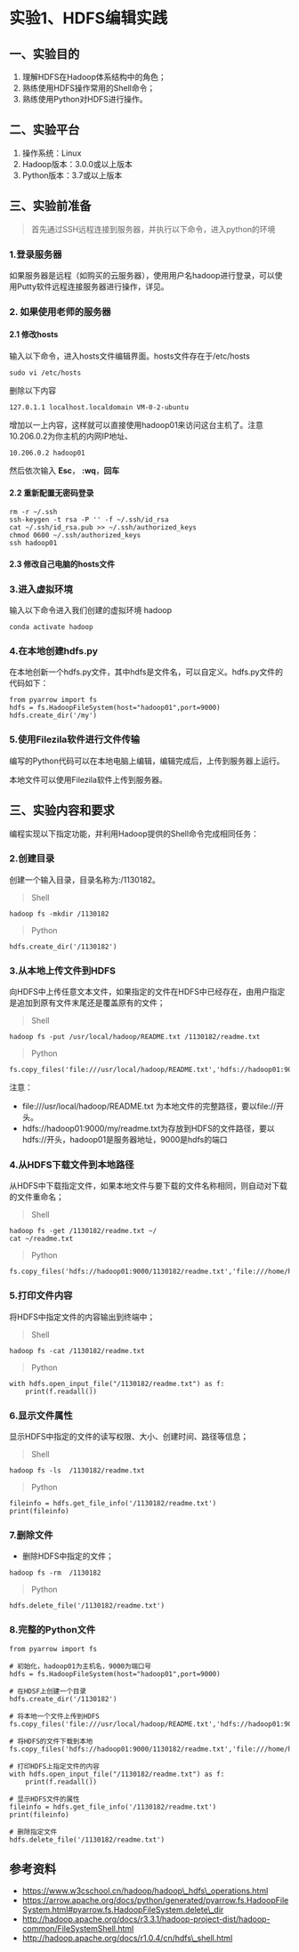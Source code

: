 # 实验1、HDFS编辑实践

## 一、实验目的

1. 理解HDFS在Hadoop体系结构中的角色；
2. 熟练使用HDFS操作常用的Shell命令；
3. 熟练使用Python对HDFS进行操作。

## 二、实验平台

1. 操作系统：Linux
2. Hadoop版本：3.0.0或以上版本
3. Python版本：3.7或以上版本

## 三、实验前准备

> 首先通过SSH远程连接到服务器，并执行以下命令，进入python的环境

### 1.登录服务器

如果服务器是远程（如购买的云服务器），使用用户名hadoop进行登录，可以使用Putty软件远程连接服务器进行操作，详见。

### 2. 如果使用老师的服务器

#### 2.1  修改hosts

输入以下命令，进入hosts文件编辑界面。hosts文件存在于/etc/hosts

```
sudo vi /etc/hosts
```

删除以下内容

```
127.0.1.1 localhost.localdomain VM-0-2-ubuntu
```

增加以一上内容，这样就可以直接使用hadoop01来访问这台主机了。注意10.206.0.2为你主机的内网IP地址、

```
10.206.0.2 hadoop01
```

然后依次输入 **Esc**， **:wq**，**回车**

#### 2.2 重新配置无密码登录

```
rm -r ~/.ssh
ssh-keygen -t rsa -P '' -f ~/.ssh/id_rsa
cat ~/.ssh/id_rsa.pub >> ~/.ssh/authorized_keys
chmod 0600 ~/.ssh/authorized_keys
ssh hadoop01
```

#### 2.3 修改自己电脑的hosts文件



### 3.进入虚拟环境

输入以下命令进入我们创建的虚拟环境 hadoop

```
conda activate hadoop
```

### 4.在本地创建hdfs.py

在本地创新一个hdfs.py文件，其中hdfs是文件名，可以自定义。hdfs.py文件的代码如下：

```
from pyarrow import fs
hdfs = fs.HadoopFileSystem(host="hadoop01",port=9000)
hdfs.create_dir('/my')
```

### 5.使用Filezila软件进行文件传输

编写的Python代码可以在本地电脑上编辑，编辑完成后，上传到服务器上运行。

本地文件可以使用Filezila软件上传到服务器。

## 三、实验内容和要求

编程实现以下指定功能，并利用Hadoop提供的Shell命令完成相同任务：

### 2.创建目录

创建一个输入目录，目录名称为:/1130182。

> Shell

```
hadoop fs -mkdir /1130182  
```

> Python

```
hdfs.create_dir('/1130182')
```

### 3.从本地上传文件到HDFS

向HDFS中上传任意文本文件，如果指定的文件在HDFS中已经存在，由用户指定是追加到原有文件末尾还是覆盖原有的文件；

> Shell

```
hadoop fs -put /usr/local/hadoop/README.txt /1130182/readme.txt 
```

> Python

```
fs.copy_files('file:///usr/local/hadoop/README.txt','hdfs://hadoop01:9000/1130182/readme.txt')
```

注意：

* file:///usr/local/hadoop/README.txt 为本地文件的完整路径，要以file://开头。
* hdfs://hadoop01:9000/my/readme.txt为存放到HDFS的文件路径，要以hdfs://开头，hadoop01是服务器地址，9000是hdfs的端口

### 4.从HDFS下载文件到本地路径

从HDFS中下载指定文件，如果本地文件与要下载的文件名称相同，则自动对下载的文件重命名；

> Shell

```
hadoop fs -get /1130182/readme.txt ~/
cat ~/readme.txt
```

> Python

```
fs.copy_files('hdfs://hadoop01:9000/1130182/readme.txt','file:///home/hadoop/code/readme.txt')

```

### 5.打印文件内容

将HDFS中指定文件的内容输出到终端中；

> Shell

```
hadoop fs -cat /1130182/readme.txt 
```

> Python

```
with hdfs.open_input_file("/1130182/readme.txt") as f:
    print(f.readall())
```

### 6.显示文件属性

显示HDFS中指定的文件的读写权限、大小、创建时间、路径等信息；

> Shell

```
hadoop fs -ls  /1130182/readme.txt
```

> Python

```
fileinfo = hdfs.get_file_info('/1130182/readme.txt')
print(fileinfo)
```

### 7.删除文件

* 删除HDFS中指定的文件；

```
hadoop fs -rm  /1130182 
```

> Python

```
hdfs.delete_file('/1130182/readme.txt')
```

### 8.完整的Python文件

```
from pyarrow import fs

# 初始化，hadoop01为主机名，9000为端口号
hdfs = fs.HadoopFileSystem(host="hadoop01",port=9000)

# 在HDSF上创建一个目录
hdfs.create_dir('/1130182')

# 将本地一个文件上传到HDFS
fs.copy_files('file:///usr/local/hadoop/README.txt','hdfs://hadoop01:9000/1130182/readme.txt')

# 将HDFS的文件下载到本地
fs.copy_files('hdfs://hadoop01:9000/1130182/readme.txt','file:///home/hadoop/code/readme.txt')

# 打印HDFS上指定文件的内容
with hdfs.open_input_file("/1130182/readme.txt") as f:
    print(f.readall())

# 显示HDFS文件的属性
fileinfo = hdfs.get_file_info('/1130182/readme.txt')
print(fileinfo)

# 删除指定文件
hdfs.delete_file('/1130182/readme.txt')
```

## 参考资料

* https://www.w3cschool.cn/hadoop/hadoop\_hdfs\_operations.html
* https://arrow.apache.org/docs/python/generated/pyarrow.fs.HadoopFileSystem.html#pyarrow.fs.HadoopFileSystem.delete\_dir
* http://hadoop.apache.org/docs/r3.3.1/hadoop-project-dist/hadoop-common/FileSystemShell.html
* http://hadoop.apache.org/docs/r1.0.4/cn/hdfs\_shell.html
